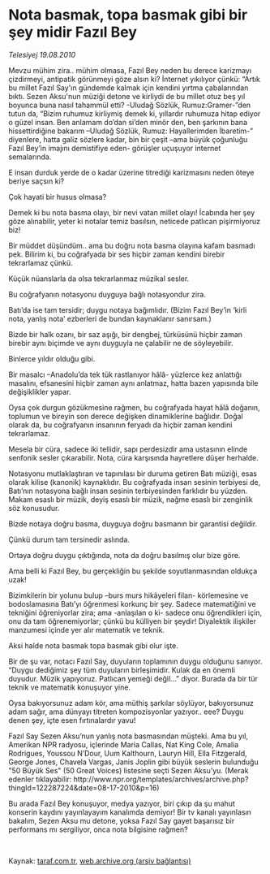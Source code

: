 # Nota basmak, topa basmak gibi bir şey midir Fazıl Bey

*Telesiyej 19.08.2010*

<div class="yazi"><p>Mevzu mühim zira.. mühim olmasa, Fazıl Bey neden bu derece karizmayı çizdirmeyi, antipatik görünmeyi göze alsın ki? İnternet yıkılıyor çünkü: “Artık bu millet Fazıl Say'ın gündemde kalmak için kendini yırtma çabalarından bıktı. Sezen Aksu'nun müziği detone ve kirliydi de bu millet otuz beş yıl boyunca buna nasıl tahammül etti? -Uludağ Sözlük, Rumuz:Gramer-”den tutun da, “Bizim ruhumuz kirliymiş demek ki, yıllardır ruhumuza hitap ediyor o güzel insan. Ben anlamam do’dan si’den minör den, ben şarkının bana hissettirdiğine bakarım –Uludağ Sözlük, Rumuz: Hayallerimden İbaretim-” diyenlere, hatta galiz sözlere kadar, bin bir çeşit –ama büyük çoğunluğu Fazıl Bey’in imajını demistifiye eden- görüşler uçuşuyor internet semalarında.</p>
<p>E insan durduk yerde de o kadar üzerine titrediği karizmasını neden öteye beriye saçsın ki?</p>
<p>Çok hayati bir husus olmasa?</p>
<p>Demek ki bu nota basma olayı, bir nevi vatan millet olayı! İcabında her şey göze alınabilir, yeter ki notalar temiz basılsın, neticede patlıcan pişirmiyoruz biz!</p>
<p>Bir müddet düşündüm.. ama bu doğru nota basma olayına kafam basmadı pek. Bilirim ki, bu coğrafyada bir ses hiçbir zaman kendini birebir tekrarlamaz çünkü. </p>
<p>Küçük nüanslarla da olsa tekrarlanmaz müzikal sesler.</p>
<p>Bu coğrafyanın notasyonu duyguya bağlı notasyondur zira. </p>
<p>Batı’da ise tam tersidir; duygu notaya bağımlıdır. (Bizim Fazıl Bey’in ‘kirli nota, yanlış nota’ ezberleri de bundan kaynaklanır sanırsam.)</p>
<p>Bizde bir halk ozanı, bir saz aşığı, bir dengbej, türküsünü hiçbir zaman birebir aynı biçimde ve aynı duyguyla ne çalabilir ne de söyleyebilir. </p>
<p>Binlerce yıldır olduğu gibi. </p>
<p>Bir masalcı –Anadolu’da tek tük rastlanıyor hâlâ- yüzlerce kez anlattığı masalını, efsanesini hiçbir zaman aynı anlatmaz, hatta bazen yapısında bile değişiklikler yapar. </p>
<p>Oysa çok durgun gözükmesine rağmen, bu coğrafyada hayat hâlâ doğanın, toplumun ve bireyin son derece değişken dinamiklerine bağlıdır. Doğal olarak da, bu coğrafyanın insanının feryadı da hiçbir zaman kendini tekrarlamaz. </p>
<p>Mesela bir cüra, sadece iki tellidir, sapı perdesizdir ama ustasının elinde senfonik sesler çıkarabilir. Nota, cüra karşısında hayretlere düşer herhalde.</p>
<p>Notasyonu mutlaklaştıran ve tapınılası bir duruma getiren Batı müziği, esas olarak kilise (kanonik) kaynaklıdır. Bu coğrafyada insan sesinin terbiyesi de, Batı’nın notasyona bağlı insan sesinin terbiyesinden farklıdır bu yüzden. Makam esaslı bir müzik, deyiş esaslı bir müzik, nağme esaslı bir zenginlik söz konusudur. </p>
<p>Bizde notaya doğru basma, duyguya doğru basmanın bir garantisi değildir. </p>
<p>Çünkü durum tam tersinedir aslında. </p>
<p>Ortaya doğru duygu çıktığında, nota da doğru basılmış olur bize göre. </p>
<p>Ama belli ki Fazıl Bey, bu gerçekliğin bu şekilde soyutlanmasından oldukça uzak!</p>
<p>Bizimkilerin bir yolunu bulup –burs murs hikâyeleri filan- körlemesine ve bodoslamasına Batı’yı öğrenmesi korkunç bir şey. Sadece matematiğini ve tekniğini öğreniyorlar zira; ama -anlaşılan o ki- sadece onu öğrendikleri için, onu da tam öğrenemiyorlar; çünkü bu külliyen bir şeydir! Diyalektik ilişkiler manzumesi içinde yer alır matematik ve teknik. </p>
<p>Aksi halde nota basmak topa basmak gibi olur işte.</p>
<p>Bir de şu var, notacı Fazıl Say, duyuların toplamının duygu olduğunu sanıyor. “Duygu dediğimiz şey tüm duyuların birleşimidir. Kulak da en önemli duyudur. Müzik yapıyoruz. Patlıcan yemeği değil...” diyor. Burada da bir tür teknik ve matematik konuşuyor yine. </p>
<p>Oysa bakıyorsunuz adam kör, ama müthiş şarkılar söylüyor, bakıyorsunuz adam sağır, ama dünyayı titreten kompozisyonlar yazıyor.. eee? Duygu denen şey, içte esen fırtınalardır yavu!</p>
<p>Fazıl Say Sezen Aksu’nun yanlış nota basmasından müşteki. Ama bu yıl, Amerikan NPR radyosu, içlerinde Maria Callas, Nat King Cole, Amalia Rodrigues, Youssou N’Dour, Uum Kalthourn, Lauryn Hill, Ella Fitzgerald, George Jones, Chavela Vargas, Janis Joplin gibi büyük seslerin bulunduğu "50 Büyük Ses" (50 Great Voices) listesine seçti Sezen Aksu’yu. (Merak edenler tıklayabilir: http://www.npr.org/templates/archives/archive.php?thingId=122287224&amp;date=08-17-2010&amp;p=16)</p>
<p>Bu arada Fazıl Bey konuşuyor, medya yazıyor, biri çıkıp da şu mahut konserin kaydını yayınlayayım kanalımda demiyor! Bir tv kanalı yayınlasın bakalım, Sezen Aksu mu detone, yoksa Fazıl Say gayet başarısız bir performans mı sergiliyor, onca nota bilgisine rağmen?</p>
<p> <br/></p></div>

Kaynak: [taraf.com.tr](http://www.taraf.com.tr:80/telesiyej/makale-nota-basmak-topa-basmak-gibi-bir-sey-midir-fazil.htm), [web.archive.org (arşiv bağlantısı)](http://web.archive.org/web/20100821093836/http://www.taraf.com.tr:80/telesiyej/makale-nota-basmak-topa-basmak-gibi-bir-sey-midir-fazil.htm)
